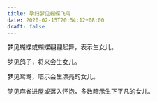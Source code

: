 ```yaml
---
title: 孕妇梦见蝴蝶飞鸟
date: 2020-02-15T20:54:12+08:00
draft: false
---
```


梦见蝴蝶或蝴蝶翩翩起舞，表示生女儿。<br>

梦见鸽子，将来会生女儿。<br>

梦见鸳鸯，暗示会生漂亮的女儿。<br>

梦见麻雀进屋或落入怀抱，多数暗示生下平凡的女儿。<br>
